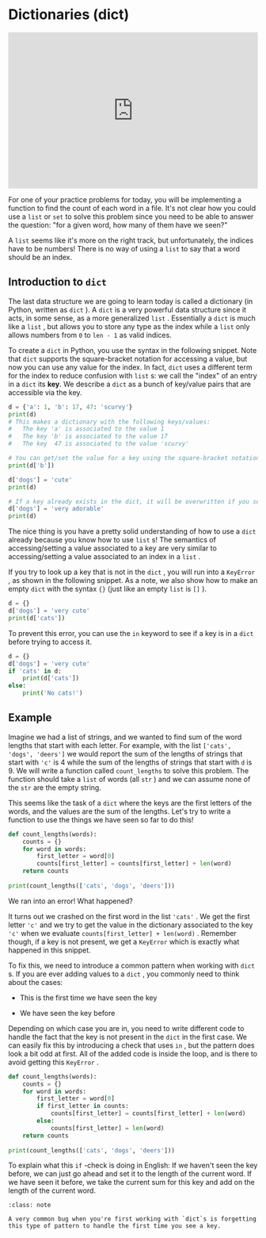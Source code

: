# Dictionaries (dict)


<div style="position: relative; padding-bottom: 62.5%; height: 0;">
    <iframe src="https://www.loom.com/embed/117da2a64cdd4b2caaeb503b4c7dd7c7" frameborder="0" webkitallowfullscreen mozallowfullscreen allowfullscreen style="position: absolute; top: 0; left: 0; width: 100%; height: 100%;"></iframe>
</div>

For one of your practice problems for today, you will be implementing a function to find the count of each word in a file. It's not clear how you could use a `list` or `set` to solve this problem since you need to be able to answer the question: "for a given word, how many of them have we seen?"  

A `list` seems like it's more on the right track, but unfortunately, the indices have to be numbers! There is no way of using a `list` to say that a word should be an index.  

##  Introduction to `dict`   

The last data structure we are going to learn today is called a dictionary (in Python, written as `dict` ). A `dict` is a very powerful data structure since it acts, in some sense, as a more generalized `list` . Essentially a `dict` is much like a `list` , but allows you to store any type as the index while a `list` only allows numbers from `0` to `len - 1` as valid indices.  

To create a `dict` in Python, you use the syntax in the following snippet. Note that `dict` supports the square-bracket notation for accessing a value, but now you can use any value for the index. In fact, `dict` uses a different term for the index to reduce confusion with `list` s: we call the "index" of an entry in a `dict` its **key**. We describe a `dict` as a bunch of key/value pairs that are accessible via the key.  

```python
d = {'a': 1, 'b': 17, 47: 'scurvy'}
print(d)
# This makes a dictionary with the following keys/values:
#   The key 'a' is associated to the value 1
#   The key 'b' is associated to the value 17
#   The key  47 is associated to the value 'scurvy'

# You can get/set the value for a key using the square-bracket notation
print(d['b'])

d['dogs'] = 'cute'
print(d)

# If a key already exists in the dict, it will be overwritten if you set it
d['dogs'] = 'very adorable'
print(d)
```

The nice thing is you have a pretty solid understanding of how to use a `dict` already because you know how to use `list` s! The semantics of accessing/setting a value associated to a key are very similar to accessing/setting a value associated to an index in a `list` .  

If you try to look up a key that is not in the `dict` , you will run into a `KeyError` , as shown in the following snippet. As a note, we also show how to make an empty `dict` with the syntax `{}` (just like an empty `list` is `[]` ).  

```python
d = {}
d['dogs'] = 'very cute'
print(d['cats'])
```

To prevent this error, you can use the `in` keyword to see if a key is in a `dict` before trying to access it.  

```python
d = {}
d['dogs'] = 'very cute'
if 'cats' in d:
    print(d['cats'])
else:
    print('No cats!')
```

##  Example  

Imagine we had a list of strings, and we wanted to find sum of the word lengths that start with each letter. For example, with the list `['cats', 'dogs', 'deers']` we would report the sum of the lengths of strings that start with `'c'` is 4 while the sum of the lengths of strings that start with `d` is 9. We will write a function called `count_lengths` to solve this problem. The function should take a `list` of words (all `str` ) and we can assume none of the `str` are the empty string.  

This seems like the task of a `dict` where the keys are the first letters of the words, and the values are the sum of the lengths. Let's try to write a function to use the things we have seen so far to do this!  

```python
def count_lengths(words):
    counts = {}
    for word in words:
        first_letter = word[0]
        counts[first_letter] = counts[first_letter] + len(word)
    return counts
        
print(count_lengths(['cats', 'dogs', 'deers']))
```

We ran into an error! What happened?  

It turns out we crashed on the first word in the list `'cats'` . We get the first letter `'c'` and we try to get the value in the dictionary associated to the key `'c'` when we evaluate `counts[first_letter] + len(word)` . Remember though, if a key is not present, we get a `KeyError` which is exactly what happened in this snippet.  

To fix this, we need to introduce a common pattern when working with `dict` s. If you are ever adding values to a `dict` , you commonly need to think about the cases:  

-  This is the first time we have seen the key  

-  We have seen the key before  


Depending on which case you are in, you need to write different code to handle the fact that the key is not present in the `dict` in the first case. We can easily fix this by introducing a check that uses `in` , but the pattern does look a bit odd at first. All of the added code is inside the loop, and is there to avoid getting this `KeyError` .  

```python
def count_lengths(words):
    counts = {}
    for word in words:
        first_letter = word[0]
        if first_letter in counts:
            counts[first_letter] = counts[first_letter] + len(word)
        else:
            counts[first_letter] = len(word)
    return counts
        
print(count_lengths(['cats', 'dogs', 'deers']))
```

To explain what this `if` -check is doing in English: If we haven't seen the key before, we can just go ahead and set it to the length of the current word. If we have seen it before, we take the current sum for this key and add on the length of the current word.  


```{admonition} Note
:class: note

A very common bug when you're first working with `dict`s is forgetting this type of pattern to handle the first time you see a key.


```

